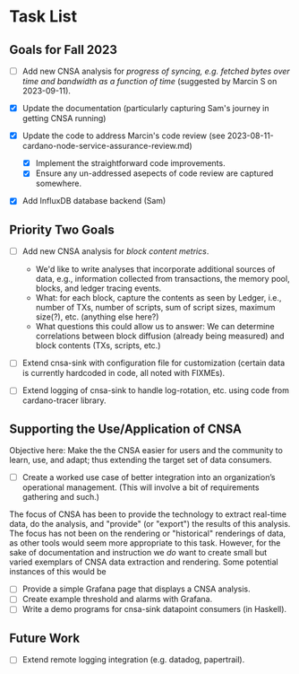 # Task List #
## Goals for Fall 2023 ##

  * [ ] Add new CNSA analysis for *progress of syncing, e.g. fetched
        bytes over time and bandwidth as a function of time*
        (suggested by Marcin S on 2023-09-11).
        
  * [x] Update the documentation (particularly capturing Sam's journey
        in getting CNSA running)
        
  * [x] Update the code to address Marcin's code review (see
    2023-08-11-cardano-node-service-assurance-review.md)
    - [x] Implement the straightforward code improvements.
    - [x] Ensure any un-addressed asepects of code review are captured
          somewhere.
    
  * [x] Add InfluxDB database backend (Sam)
            
## Priority Two Goals ##

  * [ ] Add new CNSA analysis for *block content metrics*.
    - We'd like to write analyses that incorporate additional sources
      of data, e.g., information collected from transactions, the
      memory pool, blocks, and ledger tracing events.
    - What: for each block, capture the contents as seen by Ledger,
      i.e., number of TXs, number of scripts, sum of script sizes,
      maximum size(?), etc. (anything else here?)
    - What questions this could allow us to answer: We can determine
      correlations between block diffusion (already being measured)
      and block contents (TXs, scripts, etc.)
    
  * [ ] Extend cnsa-sink with configuration file for customization
        (certain data is currently hardcoded in code, all noted with
        FIXMEs).
        
  * [ ] Extend logging of cnsa-sink to handle log-rotation, etc. using
        code from cardano-tracer library.

## Supporting the Use/Application of CNSA ##

Objective here: Make the the CNSA easier for users and the community
to learn, use, and adapt; thus extending the target set of data
consumers.

  * [ ] Create a worked use case of better integration into an
        organization’s operational management. (This will involve a bit
        of requirements gathering and such.)

The focus of CNSA has been to provide the technology to extract
real-time data, do the analysis, and "provide" (or "export") the
results of this analysis.  The focus has not been on the rendering or
"historical" renderings of data, as other tools would seem more
appropriate to this task.  However, for the sake of documentation and
instruction we *do* want to create small but varied exemplars of CNSA data
extraction and rendering.  Some potential instances of this would be

  * [ ] Provide a simple Grafana page that displays a CNSA analysis.
  * [ ] Create example threshold and alarms with Grafana.
  * [ ] Write a demo programs for cnsa-sink datapoint consumers (in Haskell).

## Future Work ##

  * [ ] Extend remote logging integration (e.g. datadog, papertrail).
